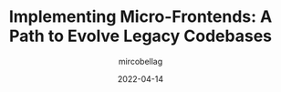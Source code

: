 ---
author: mircobellag
date: 2022-04-14
permalink: false
publisher: thepracticaldev
tags:
  - refactoring
  - maintenance
  - micro-frontends
target_url: https://dev.to/mbellagamba/implementing-micro-frontends-a-path-to-evolve-legacy-codebases-4e37
title: "Implementing Micro-Frontends: A Path to Evolve Legacy Codebases"
---